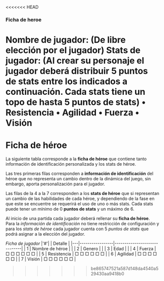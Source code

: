 <<<<<<< HEAD
### Ficha de heroe

**Nombre de jugador**: (De libre elección por el jugador)
**Stats de jugador**: (Al crear su personaje el jugador deberá distribuir 5 puntos de stats entre los indicados a continuación. Cada stats tiene un topo de hasta 5 puntos de stats)
    • Resistencia
    • Agilidad
    • Fuerza
    • Visión
=======
# Ficha de héroe

La siguiente tabla corresponde a la **ficha de héroe** que contiene tanto información de identificación personalizada y los stats de héroe.

Las tres primeras filas corresponden a **información de identificación** del héroe que no representa un cambio dentro de la dinámica del juego, sin embargo, aporta personalización para el jugador.

Las filas de la 4 a la 7 corresponden a los **stats de héroe** que si representan un cambio de las habilidades de cada héroe, y dependiendo de la fase en que este se encuentre se requerirá el uso de uno o más stats. Cada stats puede tener un mínimo de 0 **puntos de stats** y un máximo de 6.

Al inicio de una partida cada jugador deberá rellenar su **ficha de héroe**. Para la *información de identificación* no tiene restricción de configuración y para los *stats de héroe* cada jugador cuenta con 5 *puntos de stats* que podrá asignar a la elección del jugador.


*Ficha de jugador*
|'#'|                 | Detalle                      |
|---|-----------------|------------------------------|
| 1 | Nombre de héroe |                              |
| 2 | Genero          |                              |
| 3 | Edad            |                              |
| 4 | Fuerza          |   □  □  □  □  □  □           |
| 5 | Resistencia     |   □  □  □  □  □  □           |
| 6 | Agilidad        |   □  □  □  □  □  □           |
| 7 | Visión          |   □  □  □  □  □  □           |
>>>>>>> be865747521a587d148da4540a529430aa9418b0
